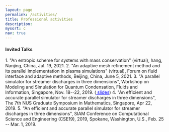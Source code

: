 ```yaml
---
layout: page
permalink: /activities/
title: Professional activities
description: 
mysort: c
nav: true
---
```

<!--
<h4>Session Organizer in Conferences</h4>
1. Chair, Minisymposium on "Recent Advances in Structured Non-Smooth Optimization" (virtual), SIAM Conference on Optimization 2021 (OP21), Jul. 20--23, 2021.
-->
<h4>Invited Talks</h4>
1. "An entropic scheme for systems with mass conservation" (virtual), hang, Nanjing, China, Jul. 19, 2021.
2. "An adaptive mesh refinement method and its parallel implementation in plasma simulations" (virtual), Forum on fluid interface and adaptive methods, Beijing, China, June 5, 2021.
3. "A parallel simulator for streamer discharges in three dimensions", Workshop on Modeling and Simulation for Quantum Condensation, Fluids and Information, Singapore, Nov. 18--22, 2019. (<a href="https://imsarchives.nus.edu.sg/oldwww2/events/2019/quantum/files/bolin.pdf" style="color: blue;"> slides</a>)
4. "An efficient and accurate parallel simulator for streamer discharges in three dimensions", The 7th NUS Graduate Symposium in Mathematics, Singapore, Apr 22, 2019.
5. "An efficient and accurate parallel simulator for streamer discharges in three dimensions", SIAM Conference on Computational Science and Engineering (CSE19), 2019, Spokane, Washington, U.S., Feb. 25 -- Mar. 1, 2019.
